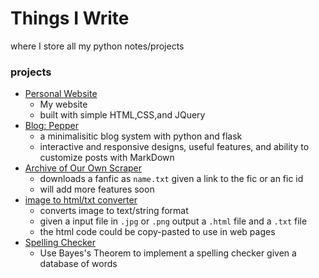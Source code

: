 # Things I Write
where I store all my python notes/projects 

### projects
- [Personal Website](https://iasnobmatsu.github.io/)
    - My website
    - built with simple HTML,CSS,and JQuery
- [Blog: Pepper](pepper/README.md)
    - a minimalisitic blog system with python and flask
    - interactive and responsive designs, useful features, and ability to customize posts with MarkDown
- [Archive of Our Own Scraper](ficLoader.py)
    - downloads a fanfic as `name.txt` given a link to the fic or an fic id
    - will add more features soon 
- [image to html/txt converter](imgtotext/imgtotxt.md)
    - converts image to text/string format
    - given a input file in `.jpg` or `.png` output a `.html` file and a `.txt` file
    - the html code could be copy-pasted to use in web pages
- [Spelling Checker](bayes-theorem/bayes.md)
    - Use Bayes's Theorem to implement a spelling checker given a database of words





